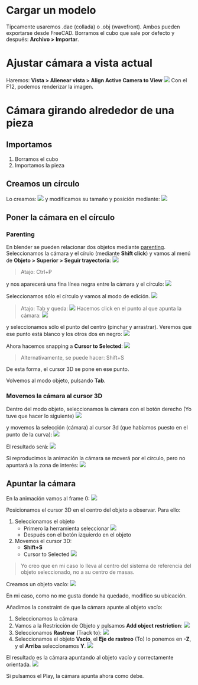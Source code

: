 # Cargar un modelo
Típcamente usaremos .dae (collada) o .obj (wavefront). Ambos pueden exportarse desde FreeCAD.
Borramos el cubo que sale por defecto y después: **Archivo > Importar**.
# Ajustar cámara a vista actual
Haremos: **Vista > Alienear vista > Align Active Camera to View**
![](https://i.imgur.com/PDfoZMf.png)
 Con el F12, podemos renderizar la imagen.

# Cámara girando alrededor de una pieza
## Importamos
1. Borramos el cubo
2. Importamos la pieza

## Creamos un círculo
Lo creamos:
![](https://i.imgur.com/ejGLI0Y.png)
y modificamos su tamaño y posición mediante:
![](https://i.imgur.com/JiEJJn4.png)
## Poner la cámara en el círculo
### Parenting
En blender se pueden relacionar dos objetos mediante [parenting](https://docs.blender.org/manual/en/2.79/editors/3dview/object/properties/relations/parents.html#:~:text=To%20parent%20objects%2C%20select%20at,several%20possible%20different%20parenting%20types.).
Seleccionamos la cámara y el círulo (mediante **Shift click**) y vamos al menú de **Objeto > Superior > Seguir trayectoria**:
![](https://i.imgur.com/tc5witJ.png)
>Atajo: Ctrl+P

y nos aparecerá una fina línea negra entre la cámara y el círculo:
![](https://i.imgur.com/XWwT7ZM.png)

Seleccionamos sólo el círculo y vamos al modo de edición.
![](https://i.imgur.com/Z91xjIc.png)
> Atajo: Tab
y queda:
![](https://i.imgur.com/hEXe9FT.png)
Hacemos click en el punto al que apunta la cámara:
![](https://i.imgur.com/CRUxNob.png)

y seleccionamos sólo el punto del centro (pinchar y arrastrar). Veremos que ese punto está blanco y los otros dos en negro:
![](https://i.imgur.com/tHQoK8e.png)

Ahora hacemos snapping a **Cursor to Selected**:
![](https://i.imgur.com/JnmucNV.png)
> Alternativamente, se puede hacer: Shift+S

De esta forma, el cursor 3D se pone en ese punto.

Volvemos al modo objeto, pulsando **Tab**.

### Movemos la cámara al cursor 3D
Dentro del modo objeto, seleccionamos la cámara con el botón derecho 
(Yo tuve que hacer lo siguiente)
![](https://i.imgur.com/CeBh2wI.png)

y movemos la selección (cámara) al cursor 3d (que habíamos puesto en el punto de la curva):
![](https://i.imgur.com/xhu2nFy.png)

El resultado será:
![](https://i.imgur.com/MgYKuxU.png)

Si reproducimos la animación la cámara se moverá por el círculo, pero no apuntará a la zona de interés:
![](https://i.imgur.com/XqvFjL8.png)

## Apuntar la cámara
En la animación vamos al frame 0:
![](https://i.imgur.com/J2eo5Ss.png)

Posicionamos el cursor 3D en el centro del objeto a observar. Para ello:
1. Seleccionamos el objeto
   - Primero la herramienta seleccionar
![](https://i.imgur.com/6gGj1zQ.png)
   - Después con el botón izquierdo en el objeto
2. Movemos el cursor 3D:
   - **Shift+S**
   - Cursor to Selected
![](https://i.imgur.com/qD5ePGX.png)
> Yo creo que en mi caso lo lleva al centro del sistema de referencia del objeto seleccionado, no a su centro de masas.

Creamos un objeto vacío:
![](https://i.imgur.com/jByH4Jt.png)

En mi caso, como no me gusta donde ha quedado, modifico su ubicación.

Añadimos la constraint de que la cámara apunte al objeto vacío:
1. Seleccionamos la cámara
2. Vamos a la Restricción de Objeto y pulsamos **Add object restriction**:
![](https://i.imgur.com/vkhO7f9.png)
3. Seleccionamos **Rastrear** (Track to):
![](https://i.imgur.com/A7Uiwg4.png)
4. Seleccionamos el objeto **Vacío**, el **Eje de rastreo** (To) lo ponemos en **-Z**, y el **Arriba** seleccionamos **Y**.
![](https://i.imgur.com/7X366qz.png)

El resultado es la cámara apuntando al objeto vacío y correctamente orientada.
![](https://i.imgur.com/zbSyxlx.png)

Si pulsamos el Play, la cámara apunta ahora como debe.

